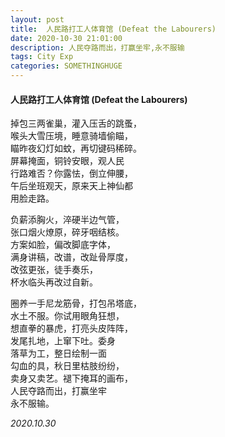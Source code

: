 ```yaml
---
layout: post
title:  人民路打工人体育馆 (Defeat the Labourers)
date: 2020-10-30 21:01:00
description: 人民夺路而出，打赢坐牢,永不服输
tags: City Exp
categories: SOMETHINGHUGE
---
```


#### 人民路打工人体育馆 (Defeat the Labourers)  


掉包三两雀巢，灌入压舌的跳蚤，  
喉头大雪压境，睡意骑墙偷瞄，  
瞄昨夜幻灯如蚊，再切键码稀碎。  
屏幕掩面，铜铃安眼，观人民  
行路难否？你露怯，倒立伸腰，  
午后坐班观天，原来天上神仙都  
用脸走路。  

负薪添胸火，淬硬半边气管，  
张口烟火燎原，碎牙咽结核。  
方案如脸，偏改脚底字体，  
满身讲稿，改谱，改趾骨厚度，  
改弦更张，徒手奏乐，  
杯水临头再改过自新。  

圈养一手尼龙筋骨，打包吊塔底，  
水土不服。你试用眼角狂想，  
想直拳的暴虎，打亮头皮阵阵，  
发尾扎地，上窜下吐。委身  
落草为工，整日绘制一面  
勾血的具，秋日里枯肢纷纷，  
卖身又卖艺。褪下掩耳的画布，  
人民夺路而出，打赢坐牢  
永不服输。  

*2020.10.30*